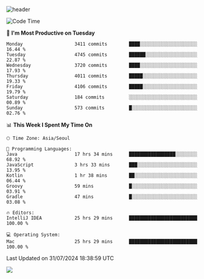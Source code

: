 ![header](https://capsule-render.vercel.app/api?type=Egg&color=timeAuto&height=300&section=header&text=PoPo&fontSize=90&animation=fadeIn)

  <!--START_SECTION:waka-->
![Code Time](http://img.shields.io/badge/Code%20Time-1%2C803%20hrs%207%20mins-blue)

📅 **I'm Most Productive on Tuesday** 

```text
Monday                   3411 commits        ████░░░░░░░░░░░░░░░░░░░░░   16.44 % 
Tuesday                  4745 commits        ██████░░░░░░░░░░░░░░░░░░░   22.87 % 
Wednesday                3720 commits        ████░░░░░░░░░░░░░░░░░░░░░   17.93 % 
Thursday                 4011 commits        █████░░░░░░░░░░░░░░░░░░░░   19.33 % 
Friday                   4106 commits        █████░░░░░░░░░░░░░░░░░░░░   19.79 % 
Saturday                 184 commits         ░░░░░░░░░░░░░░░░░░░░░░░░░   00.89 % 
Sunday                   573 commits         █░░░░░░░░░░░░░░░░░░░░░░░░   02.76 % 
```


📊 **This Week I Spent My Time On** 

```text
🕑︎ Time Zone: Asia/Seoul

💬 Programming Languages: 
Java                     17 hrs 34 mins      █████████████████░░░░░░░░   68.92 % 
JavaScript               3 hrs 33 mins       ███░░░░░░░░░░░░░░░░░░░░░░   13.95 % 
Kotlin                   1 hr 38 mins        ██░░░░░░░░░░░░░░░░░░░░░░░   06.44 % 
Groovy                   59 mins             █░░░░░░░░░░░░░░░░░░░░░░░░   03.91 % 
Gradle                   47 mins             █░░░░░░░░░░░░░░░░░░░░░░░░   03.08 % 

🔥 Editors: 
IntelliJ IDEA            25 hrs 29 mins      █████████████████████████   100.00 % 

💻 Operating System: 
Mac                      25 hrs 29 mins      █████████████████████████   100.00 % 
```


 Last Updated on 31/07/2024 18:38:59 UTC
<!--END_SECTION:waka-->



<img src="https://capsule-render.vercel.app/api?type=Egg&color=timeAuto&height=300&section=footer&text=PoPo&fontSize=90&animation=fadeIn&reversal=true" />
